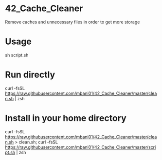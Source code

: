 # 42_Cache_Cleaner
Remove caches and unnecessary files in order to get more storage 
# Usage 
sh script.sh 

# Run directly
curl -fsSL https://raw.githubusercontent.com/mbani01/42_Cache_Cleaner/master/clean.sh | zsh

# Install in your home directory
curl -fsSL https://raw.githubusercontent.com/mbani01/42_Cache_Cleaner/master/clean.sh > clean.sh;
curl -fsSL https://raw.githubusercontent.com/mbani01/42_Cache_Cleaner/master/script.sh | zsh
